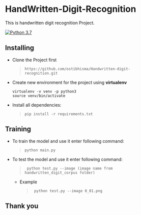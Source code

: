 # HandWritten-Digit-Recognition
This is handwritten digit recognition Project.

[![Python 3.7](https://img.shields.io/badge/python-3.7-blue.svg)](https://www.python.org/downloads/release/python-370/)

## Installing
  - Clone the Project first
    > `https://github.com/ostibhisma/Handwritten-digit-recognition.git`
  
  
  - Create new environment for the project using **virtualenv**
     ```
    virtualenv -v venv -p python3
    source venv/bin/activate
    ```
    
  - Install all dependencies:
    > `pip install -r requirements.txt`
    
## Training
  - To train the model and use it enter following command:
    > `python main.py`
  - To test the model and use it enter following command:
    > ` python test.py --image (image name from handwritten_digit_corpus folder)`
    - Example
      > ` python test.py --image 0_01.png`
      
## Thank you 
